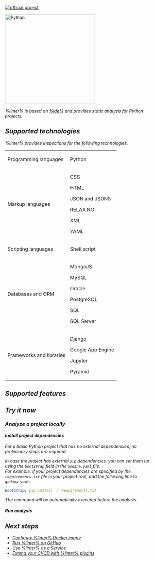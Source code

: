 [//]: # (title: Qodana for Python)

[![official project](https://jb.gg/badges/official-flat-square.svg)](https://confluence.jetbrains.com/display/ALL/JetBrains+on+GitHub)

<img src="python.png" dark-src="python_dark.png" alt="Python" width="296"/>

<var name="linter" value="Qodana for Python"/>
<var name="ide" value="PyCharm Professional"/>
<var name="docker-image" value="jetbrains/qodana-python:2023.2"/>

%linter% is based on [%ide%](https://www.jetbrains.com/pycharm/) and provides static analysis for Python projects.

## Supported technologies

%linter% provides inspections for the following technologies.

<table header-style="none">
    <tr>
        <td>Programming languages</td>
        <td>
            <p>Python</p>
        </td>
    </tr>
    <tr>
        <td>Markup languages</td>
        <td>
            <p>CSS</p>
            <p>HTML</p>
            <p>JSON and JSON5</p>
            <p>RELAX NG</p>
            <p>XML</p>
            <p>YAML</p>
        </td>
    </tr>
    <tr>
        <td>Scripting languages</td>
        <td>
            <p>Shell script</p>
        </td>
    </tr>
    <tr>
        <td>Databases and ORM</td>
        <td>
            <p>MongoJS</p>
            <p>MySQL</p>
            <p>Oracle</p>
            <p>PostgreSQL</p>
            <p>SQL</p>
            <p>SQL Server</p>
        </td>
    </tr>
    <tr>
        <td>Frameworks and libraries</td>
        <td>
            <p>Django</p>
            <p>Google App Engine</p>
            <p>Jupyter</p>
            <p>Pyramid</p>
        </td>
    </tr>
</table>

## Supported features

<include src="lib_qd.xml" include-id="linters-supported-features" use-filter="empty,non-jvm"/>

## Try it now

### Analyze a project locally

#### Install project dependencies

For a basic Python project that has no external dependencies, no preliminary steps are required. 

In case the project has external `pip` dependencies, you can set them up using the `bootstrap` field in the `qodana.yaml` file.  
For example, if your project dependencies are specified by the `requirements.txt` file in your project root, add the following line to `qodana.yaml`:

```yaml
bootstrap: pip install -r requirements.txt
```

The command will be automatically executed before the analysis.

#### Run analysis

<p><include src="lib_qd.xml" include-id="qodana-cli-quickstart" use-filter="non-php,py-only,non-gs,empty"/></p>

## Next steps

- <a href="qodana-python-docker-readme.xml">Configure %linter% Docker image</a>
- <a href="github.md">Run %linter% on GitHub</a>
- <a href="service.md">Use %linter% as a Service</a>
- <a href="ci.md">Extend your CI/CD with %linter% plugins</a>
